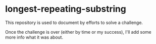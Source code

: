 # longest-repeating-substring

This repository is used to document by efforts to solve a challenge.

Once the challenge is over (either by time or my success), I'll add some more info what it was about.

